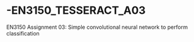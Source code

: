 # -EN3150_TESSERACT_A03

EN3150 Assignment 03: Simple convolutional neural network to perform classification

